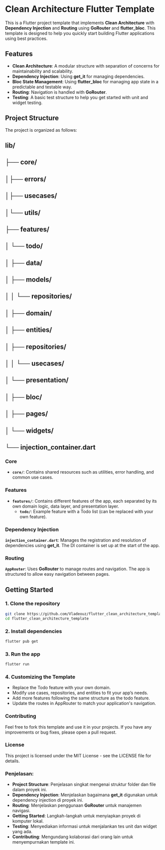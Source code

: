 # Clean Architecture Flutter Template

This is a Flutter project template that implements **Clean Architecture** with **Dependency Injection** and **Routing** using **GoRouter** and **flutter_bloc**. This template is designed to help you quickly start building Flutter applications using best practices.

## Features

- **Clean Architecture**: A modular structure with separation of concerns for maintainability and scalability.
- **Dependency Injection**: Using **get_it** for managing dependencies.
- **Bloc State Management**: Using **flutter_bloc** for managing app state in a predictable and testable way.
- **Routing**: Navigation is handled with **GoRouter**.
- **Testing**: A basic test structure to help you get started with unit and widget testing.

## Project Structure

The project is organized as follows:

## lib/
## ├── core/
## │├── errors/
## │├── usecases/
## │└── utils/
## ├── features/
## │ └── todo/
## │ ├── data/
## │ ├── models/
## │ │ └── repositories/
## │ ├── domain/
## │ ├── entities/
## │ ├── repositories/
## │ │ └── usecases/
## │ └── presentation/
## │ ├── bloc/
## │ ├── pages/
## │ └── widgets/
## └── injection_container.dart


### Core

- **`core/`**: Contains shared resources such as utilities, error handling, and common use cases.

### Features

- **`features/`**: Contains different features of the app, each separated by its own domain logic, data layer, and presentation layer.
  - **`todo/`**: Example feature with a Todo list (can be replaced with your own feature).

### Dependency Injection

**`injection_container.dart`**: Manages the registration and resolution of dependencies using **get_it**. The DI container is set up at the start of the app.

### Routing

**`AppRouter`**: Uses **GoRouter** to manage routes and navigation. The app is structured to allow easy navigation between pages.

## Getting Started

### 1. Clone the repository

```bash
git clone https://github.com/Vladeouz/flutter_clean_architecture_template.git
cd flutter_clean_architecture_template
```
### 2. Install dependencies

```bash
flutter pub get
```
### 3.  Run the app

```bash
flutter run
```

### 4. Customizing the Template
- Replace the Todo feature with your own domain.
- Modify use cases, repositories, and entities to fit your app’s needs.
- Add more features following the same structure as the todo feature.
- Update the routes in AppRouter to match your application's navigation.

### Contributing
Feel free to fork this template and use it in your projects. If you have any improvements or bug fixes, please open a pull request.

### License
This project is licensed under the MIT License - see the LICENSE file for details.

### Penjelasan:
- **Project Structure**: Penjelasan singkat mengenai struktur folder dan file dalam proyek ini.
- **Dependency Injection**: Menjelaskan bagaimana **get_it** digunakan untuk dependency injection di proyek ini.
- **Routing**: Menjelaskan penggunaan **GoRouter** untuk manajemen navigasi.
- **Getting Started**: Langkah-langkah untuk menyiapkan proyek di komputer lokal.
- **Testing**: Menyediakan informasi untuk menjalankan tes unit dan widget yang ada.
- **Contributing**: Mengundang kolaborasi dari orang lain untuk menyempurnakan template ini.
